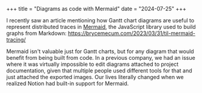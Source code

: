 +++
title = "Diagrams as code with Mermaid"
date = "2024-07-25"
+++

I recently saw an article mentioning how Gantt chart diagrams are useful to represent distributed traces in [Mermaid][mermaid], the JavaScript library used to build graphs from Markdown: https://brycemecum.com/2023/03/31/til-mermaid-tracing/

Mermaid isn't valuable just for Gantt charts, but for any diagram that would benefit from being built from code. In a previous company, we had an issue where it was virtually impossible to edit diagrams attached to project documentation, given that multiple people used different tools for that and just attached the exported images. Our lives literally changed when we realized Notion had built-in support for Mermaid.

[mermaid]: https://mermaid.js.org/
